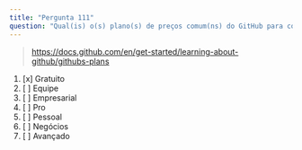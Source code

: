 ```yaml
---
title: "Pergunta 111"
question: "Qual(is) o(s) plano(s) de preços comum(ns) do GitHub para contas pessoais e organizacionais?"
---
```



> https://docs.github.com/en/get-started/learning-about-github/githubs-plans
1. [x] Gratuito
1. [ ] Equipe
1. [ ] Empresarial
1. [ ] Pro
1. [ ] Pessoal
1. [ ] Negócios
1. [ ] Avançado
